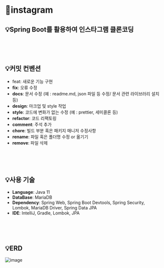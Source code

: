 # 📝instagram

## 💡Spring Boot를 활용하여 인스타그램 클론코딩
<br/> 
<br/> 
<br/> 
   
## 💡커밋 컨벤션
- feat: 새로운 기능 구현
- **fix**: 오류 수정
- **docs**: 문서 수정 (예 : readme.md, json 파일 등 수정/ 문서 관련 라이브러리 설치 등)
- **design**: 마크업 및 style 작업
- **style**: 코드에 변화가 없는 수정 (예 : prettier, 세미콜론 등)
- **refactor**: 코드 리팩토링
- **comment**: 주석 추가
- **chore**: 빌드 부분 혹은 패키지 매니저 수정사항
- **rename**: 파일 혹은 폴더명 수정 or 옮기기
- **remove**: 파일 삭제

<br/> 
<br/> 
<br/> 


## 💡사용 기술 
- **Language**: Java 11
- **DataBase**: MariaDB
- **Dependency**: Spring Web, Spring Boot Devtools, Spring Security, Lombok, MariaDB Driver, Spring Data JPA
- **IDE**: IntelliJ, Gradle, Lombok, JPA

<br/> 
<br/> 
<br/> 


## 💡ERD

![image](https://github.com/strongmhk/instagram/assets/113084655/0d777a47-4810-4e7e-bc8e-9c1acf49ad30)




